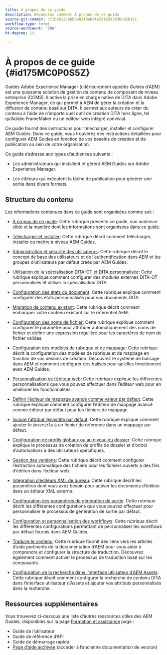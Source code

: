 ```yaml
---
title: À propos de ce guide
description: Découvrez comment À propos de ce guide
source-git-commit: cf1b9812cb6bb00319eb8fe23162d3830c82b1b1
workflow-type: tm+mt
source-wordcount: '586'
ht-degree: 1%

---
```



# À propos de ce guide {#id175MC0P0S5Z}

Guides Adobe Experience Manager \(ultérieurement appelés *Guides d’AEM*\) est une puissante solution de gestion de contenu de composant de niveau entreprise \(CCMS\). Il active la prise en charge native de DITA dans Adobe Experience Manager, ce qui permet à AEM de gérer la création et la diffusion de contenu basé sur DITA. Il permet aux auteurs de créer du contenu à l’aide de n’importe quel outil de création DITA hors ligne, tel qu’Adobe FrameMaker ou un éditeur web intégré convivial.

Ce guide fournit des instructions pour télécharger, installer et configurer AEM Guides. Dans ce guide, vous trouverez des instructions détaillées pour configurer AEM Guides en fonction de vos besoins de création et de publication au sein de votre organisation.

Ce guide s’adresse aux types d’audiences suivants :

- Les administrateurs qui installent et gèrent AEM Guides sur Adobe Experience Manager.

- Les éditeurs qui exécutent la tâche de publication pour générer une sortie dans divers formats.


## Structure du contenu

Les informations contenues dans ce guide sont organisées comme suit :

- [À propos de ce guide](#id175MC0P0S5Z): Cette rubrique présente ce guide, son audience cible et la manière dont les informations sont organisées dans ce guide.

- [Télécharger et installer](download-install.md#): Cette rubrique décrit comment télécharger, installer ou mettre à niveau AEM Guides.

- [Administration et sécurité des utilisateurs](user-admin-sec.md#): Cette rubrique décrit le concept de base des utilisateurs et de l’authentification dans AEM et les groupes d’utilisateurs par défaut créés par AEM Guides.

- [Utilisation de la spécialisation DITA-OT et DITA personnalisée](dita-ot-specialization.md#): Cette rubrique explique comment configurer des modules externes DITA-OT personnalisés et utiliser la spécialisation DITA.

- [Configuration des états du document](customize-doc-state.md#): Cette rubrique explique comment configurer des états personnalisés pour vos documents DITA.

- [Migration de contenu existant](migrate-content.md#): Cette rubrique décrit comment embarquer votre contenu existant sur le référentiel AEM.

- [Configuration des noms de fichier](conf-file-names.md#): Cette rubrique explique comment configurer le paramètre pour attribuer automatiquement des noms de fichier et définir une expression régulière pour les caractères de nom de fichier valides.

- [Configuration des modèles de rubrique et de mappage](conf-template-tags.md#): Cette rubrique décrit la configuration des modèles de rubrique et de mappage en fonction de vos besoins de création. Découvrez le système de balisage dans AEM et comment configurer des balises pour qu’elles fonctionnent avec AEM Guides.

- [Personnalisation de l’éditeur web](conf-web-editor.md#): Cette rubrique explique les différentes personnalisations que vous pouvez effectuer dans l’éditeur web pour en améliorer les fonctionnalités.

- [Définir l’éditeur de mappage avancé comme valeur par défaut](conf-map-editor.md#id194GHE0I0CW): Cette rubrique explique comment configurer l’éditeur de mappage avancé comme éditeur par défaut pour les fichiers de mappage.

- [Inclure l’attribut @navtitle par défaut](auto-add-navtitle.md#): Cette rubrique explique comment ajouter le `@navtitle` à un fichier de référence dans un mappage par défaut.

- [Configuration de profils globaux ou au niveau du dossier](conf-folder-level.md#): Cette rubrique explique le processus de création de profils de dossier et d’octroi d’autorisations à des utilisateurs spécifiques.

- [Gestion des versions](version-management.md#): Cette rubrique décrit comment configurer l’extraction automatique des fichiers pour les fichiers ouverts à des fins d’édition dans l’éditeur web.

- [Intégration d’éditeurs XML de bureau](integrate-desktop-editors.md#): Cette rubrique décrit les paramètres dont vous avez besoin pour activer les documents d’édition dans un éditeur XML externe.

- [Configuration des paramètres de génération de sortie](conf-output-generation.md#): Cette rubrique décrit les différentes configurations que vous pouvez effectuer pour personnaliser le processus de génération de sortie par défaut.

- [Configuration et personnalisation des workflows](customize-workflows.md#): Cette rubrique décrit les différentes configurations permettant de personnaliser les workflows par défaut fournis dans AEM Guides.

- [Traduire le contenu](translation.md#): Cette rubrique fournit des liens vers les articles d’aide pertinents de la documentation d’AEM pour vous aider à comprendre et configurer la structure de traduction. Découvrez également comment activer le processus de traduction basé sur les composants.

- [Configuration de la recherche dans l’interface utilisateur d’AEM Assets](conf-dita-search.md#): Cette rubrique décrit comment configurer la recherche de contenu DITA dans l’interface utilisateur d’Assets et ajouter vos attributs personnalisés dans la recherche.


## Ressources supplémentaires

Vous trouverez ci-dessous une liste d’autres ressources utiles des AEM Guides, disponibles sur la page [Formation et assistance](https://helpx.adobe.com/support/xml-documentation-for-experience-manager.html) page :

- Guide de l’utilisateur
- Guide de référence d’API
- Guide de démarrage rapide
- [Page d’aide archivée](https://helpx.adobe.com/xml-documentation-for-experience-manager/archive.html) \(accéder à l’ancienne documentation de version\)

